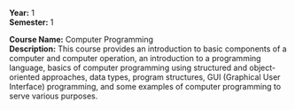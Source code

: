 **Year:** 1<br />
**Semester:** 1<br />

**Course Name:** Computer Programming<br />
**Description:** This course provides an introduction to basic components of a computer and computer operation, an introduction to a programming language, basics of computer programming using structured and object-oriented approaches, data types, program structures, GUI (Graphical User Interface) programming, and some examples of computer programming to serve various purposes.

